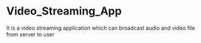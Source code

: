 # Video_Streaming_App
It is a video streaming application which can broadcast audio and video file from server to user
